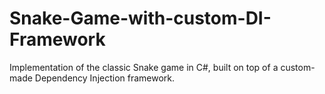# Snake-Game-with-custom-DI-Framework
Implementation of the classic Snake game in C#, built on top of a custom-made Dependency Injection framework.

